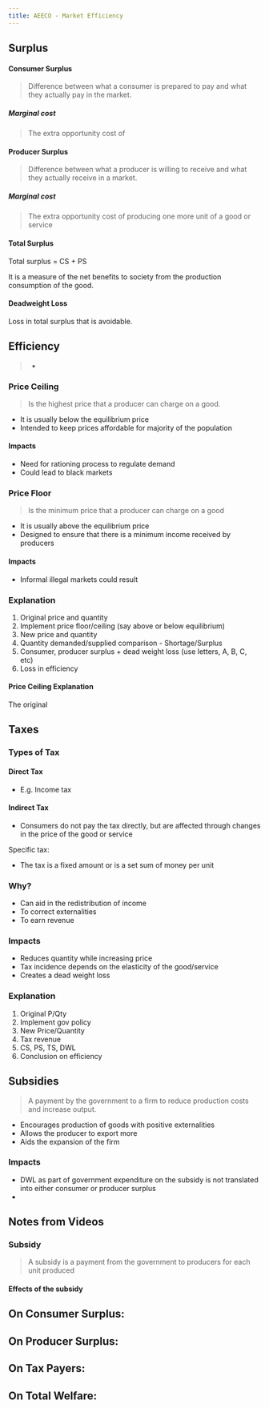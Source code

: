 ```yaml
---
title: AEECO - Market Efficiency
---
```

## Surplus
#### Consumer Surplus
> Difference between what a consumer is prepared to pay and what they actually pay in the market.
> 
##### Marginal cost
> The extra opportunity cost of 


#### Producer Surplus
> Difference between what a producer is willing to receive and what they actually receive in a market.

##### Marginal cost
> The extra opportunity cost of producing one more unit of a good or service

#### Total Surplus
Total surplus = CS + PS

It is a measure of the net benefits to society from the production consumption of the good.

#### Deadweight Loss
Loss in total surplus that is avoidable.


## Efficiency
> -

### Price Ceiling
> Is the highest price that a producer can charge on a good.

- It is usually below the equilibrium price
- Intended to keep prices affordable for majority of the population

#### Impacts
- Need for rationing process to regulate demand
- Could lead to black markets


### Price Floor
> Is the minimum price that a producer can charge on a good

- It is usually above the equilibrium price
- Designed to ensure that there is a minimum income received by producers

#### Impacts
- Informal illegal markets could result

### Explanation
1. Original price and quantity
2. Implement price floor/ceiling (say above or below equilibrium)
3. New price and quantity
4. Quantity demanded/supplied comparison - Shortage/Surplus
5. Consumer, producer surplus + dead weight loss (use letters, A, B, C, etc)
6. Loss in efficiency

#### Price Ceiling Explanation
The original

## Taxes
### Types of Tax
#### Direct Tax
- E.g. Income tax


#### Indirect Tax
- Consumers do not pay the tax directly, but are affected through changes in the price of the good or service

Specific tax:
- The tax is a fixed amount or is a set sum of money per unit



### Why?
- Can aid in the redistribution of income
- To correct externalities
- To earn revenue

### Impacts
- Reduces quantity while increasing price
- Tax incidence depends on the elasticity of the good/service
- Creates a dead weight loss

### Explanation
1. Original P/Qty
2. Implement gov policy
3. New Price/Quantity
4. Tax revenue
5. CS, PS, TS, DWL
6. Conclusion on efficiency


## Subsidies
> A payment by the government to a firm to reduce production costs and increase output.

- Encourages production of goods with positive externalities
- Allows the producer to export more
- Aids the expansion of the firm

### Impacts
- DWL as part of government expenditure on the subsidy is not translated into either consumer or producer surplus
- 



















## Notes from Videos
### Subsidy
> A subsidy is a payment from the government to producers for each unit produced

#### Effects of the subsidy
On Consumer Surplus:
- 
On Producer Surplus:
- 
On Tax Payers:
- 
On Total Welfare:
- 



















